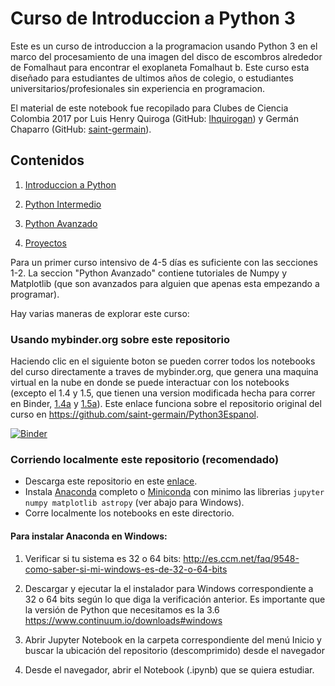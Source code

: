 # Curso de Introduccion a Python 3

Este es un curso de introduccion a la programacion usando Python 3 en el marco del procesamiento de una imagen del disco de escombros alrededor de Fomalhaut para encontrar el exoplaneta Fomalhaut b. Este curso esta diseñado para estudiantes de ultimos años de colegio, o estudiantes universitarios/profesionales sin experiencia en programacion.

El material de este notebook fue recopilado para Clubes de Ciencia Colombia 2017 por Luis Henry Quiroga (GitHub: [lhquirogan](https://github.com/lhquirogan/)) y Germán Chaparro (GitHub: [saint-germain](https://github.com/saint-germain/)).

## Contenidos

1. [Introduccion a Python](1_Introduccion)

2. [Python Intermedio](2_Intermedio)

3. [Python Avanzado](3_Avanzado)

4. [Proyectos](Proyectos)

Para un primer curso intensivo de 4-5 días es suficiente con las secciones 1-2. La seccion "Python Avanzado" contiene tutoriales de Numpy y Matplotlib (que son avanzados para alguien que apenas esta empezando a programar).

Hay varias maneras de explorar este curso:

### Usando mybinder.org sobre este repositorio 

Haciendo clic en el siguiente boton se pueden correr todos los notebooks del curso directamente a traves de mybinder.org, que genera una maquina virtual en la nube en donde se puede interactuar con los notebooks (excepto el 1.4 y 1.5, que tienen una version modificada hecha para correr en Binder, [1.4a](1_Introduccion/04.%20Tortugas-en-Binder.ipynb) y [1.5a](1_Introduccion/05a.%20Range%20-%20iteradores-en-Binder.ipynb)). Este enlace funciona sobre el repositorio original del curso en https://github.com/saint-germain/Python3Espanol.

[![Binder](https://mybinder.org/badge.svg)](https://mybinder.org/v2/gh/saint-germain/Python3Espanol/master)

### Corriendo localmente este repositorio (recomendado)

 - Descarga este repositorio en este [enlace](https://github.com/saint-germain/Python3Espanol/archive/master.zip). 
 - Instala [Anaconda](https://www.anaconda.com/download/) completo o [Miniconda](https://conda.io/miniconda.html) con minimo las librerias `jupyter numpy matplotlib astropy` (ver abajo para Windows).
 - Corre localmente los notebooks en este directorio.

#### Para instalar Anaconda en Windows:

1. Verificar si tu sistema es 32 o 64 bits: http://es.ccm.net/faq/9548-como-saber-si-mi-windows-es-de-32-o-64-bits

2. Descargar y ejecutar la el instalador para Windows correspondiente a 32 o 64 bits según lo que diga la verificación anterior. Es importante que la versión de Python que necesitamos es la 3.6 https://www.continuum.io/downloads#windows

3. Abrir Jupyter Notebook en la carpeta correspondiente del menú Inicio y buscar la ubicación del repositorio (descomprimido) desde el navegador

4. Desde el navegador, abrir el Notebook (.ipynb) que se quiera estudiar.
